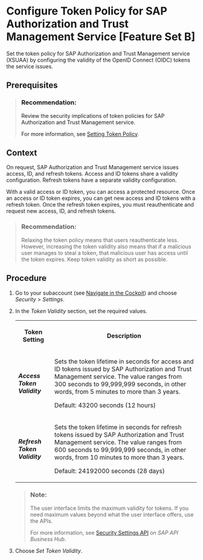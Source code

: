 <!-- loio40290a93fb5c4603a65c48df71a38bf2 -->

# Configure Token Policy for SAP Authorization and Trust Management Service \[Feature Set B\]

Set the token policy for SAP Authorization and Trust Management service \(XSUAA\) by configuring the validity of the OpenID Connect \(OIDC\) tokens the service issues.



<a name="loio40290a93fb5c4603a65c48df71a38bf2__prereq_xfy_11q_qqb"/>

## Prerequisites

> ### Recommendation:  
> Review the security implications of token policies for SAP Authorization and Trust Management service.
> 
> For more information, see [Setting Token Policy](Security_Considerations_for_the_SAP_Authorization_and_Trust_Management_Service_f117cab.md#loioc8770b0b43084d838e475bd76eeb4715).



## Context

On request, SAP Authorization and Trust Management service issues access, ID, and refresh tokens. Access and ID tokens share a validity configuration. Refresh tokens have a separate validity configuration.

With a valid access or ID token, you can access a protected resource. Once an access or ID token expires, you can get new access and ID tokens with a refresh token. Once the refresh token expires, you must reauthenticate and request new access, ID, and refresh tokens.

> ### Recommendation:  
> Relaxing the token policy means that users reauthenticate less. However, increasing the token validity also means that if a malicious user manages to steal a token, that malicious user has access until the token expires. Keep token validity as short as possible.



<a name="loio40290a93fb5c4603a65c48df71a38bf2__steps_ayn_dmx_qqb"/>

## Procedure

1.  Go to your subaccount \(see [Navigate in the Cockpit](Navigate_in_the_Cockpit_0874895.md)\) and choose *Security* \> *Settings*.

2.  In the *Token Validity* section, set the required values.


    <table>
    <tr>
    <th>

    Token Setting


    
    </th>
    <th>

    Description


    
    </th>
    </tr>
    <tr>
    <td>

    ***Access Token Validity***


    
    </td>
    <td>

    Sets the token lifetime in seconds for access and ID tokens issued by SAP Authorization and Trust Management service. The value ranges from 300 seconds to 99,999,999 seconds, in other words, from 5 minutes to more than 3 years.

    Default: 43200 seconds \(12 hours\)


    
    </td>
    </tr>
    <tr>
    <td>

    ***Refresh Token Validity***


    
    </td>
    <td>

    Sets the token lifetime in seconds for refresh tokens issued by SAP Authorization and Trust Management service. The value ranges from 600 seconds to 99,999,999 seconds, in other words, from 10 minutes to more than 3 years.

    Default: 24192000 seconds \(28 days\)


    
    </td>
    </tr>
    </table>
    
    > ### Note:  
    > The user interface limits the maximum validity for tokens. If you need maximum values beyond what the user interface offers, use the APIs.
    > 
    > For more information, see [Security Settings API](https://api.sap.com/api/SecuritySettingsAPI/resource) on *SAP API Business Hub*.

3.  Choose *Set Token Validity*.


